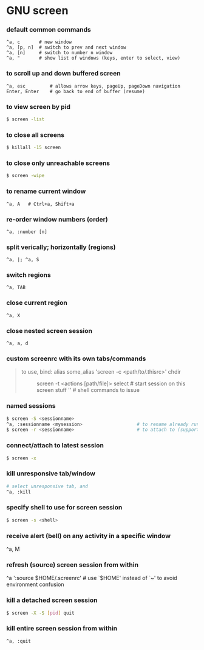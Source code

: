 # GNU screen

### default common commands
```
^a, c       # new window
^a, [p, n]  # switch to prev and next window
^a, [n]     # switch to number n window
^a, "       # show list of windows (keys, enter to select, view)
```

### to scroll up and down buffered screen
```
^a, esc         # allows arrow keys, pageUp, pageDown navigation
Enter, Enter    # go back to end of buffer (resume)
```

### to view screen by pid
```bash
$ screen -list
```

### to close all screens
```bash
$ killall -15 screen
```

### to close only unreachable screens
```bash
$ screen -wipe
```

### to rename current window
```
^a, A   # Ctrl+a, Shift+a
```

### re-order window numbers (order)
```
^a, :number [n]
```

### split verically; horizontally (regions)
```
^a, |; ^a, S
```

### switch regions
```
^a, TAB
```

### close current region
```
^a, X
```

### close nested screen session
```
^a, a, d
```

### custom screenrc with its own tabs/commands
> to use, bind:   alias some_alias 'screen -c <path/to/.thisrc>'
> chdir <dir to start in>
> screen -t <name> <num> <actions [path/file]>
> select <num>                                  # start session on this screen
> stuff '<command String>'                      # shell commands to issue

### named sessions
```bash
$ screen -S <sessionname>
^a, :sessionname <mysession>                    # to rename already running session
$ screen -r <sessionname>                       # to attach to (supports tab complettion)
```

### connect/attach to latest session
```bash
$ screen -x
```

### kill unresponsive tab/window
```bash
# select unresponsive tab, and
^a, :kill
```

### specify shell to use for screen session
```bash
$ screen -s <shell>
```

### receive alert (bell) on any activity in a specific window
^a, M

### refresh (source) screen session from within
^a ':source $HOME/.screenrc'    # use `$HOME' instead of `~' to avoid environment confusion

### kill a detached screen session
```bash
$ screen -X -S [pid] quit
```

### kill entire screen session from within
```
^a, :quit
```

